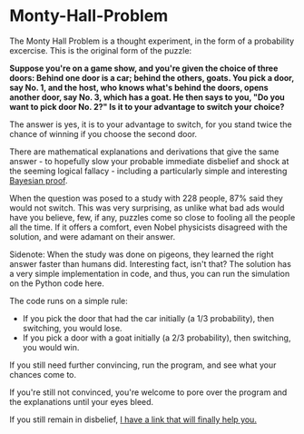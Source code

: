 # Monty-Hall-Problem
The Monty Hall Problem is a thought experiment, in the form of a probability excercise. This is the original form of the puzzle:

**Suppose you're on a game show, and you're given the choice of three doors: Behind one door is a car; behind the others, goats. You pick a door, say No. 1, and the host, who knows what's behind the doors, opens another door, say No. 3, which has a goat. He then says to you, "Do you want to pick door No. 2?" Is it to your advantage to switch your choice?**
    
The answer is yes, it is to your advantage to switch, for you stand twice the chance of winning if you choose the second door.

There are mathematical explanations and derivations that give the same answer - to hopefully slow your probable immediate disbelief and shock at the seeming logical fallacy - including a particularly simple and interesting [Bayesian proof](https://en.wikipedia.org/wiki/Monty_Hall_problem#Bayes'_theorem).

When the question was posed to a study with 228 people, 87% said they would not switch. This was very surprising, as unlike what bad ads would have you believe, few, if any, puzzles come so close to fooling all the people all the time. If it offers a comfort, even Nobel physicists disagreed with the solution, and were adamant on their answer.

Sidenote: When the study was done on pigeons, they learned the right answer faster than humans did. Interesting fact, isn't that?
The solution has a very simple implementation in code, and thus, you can run the simulation on the Python code here. 

The code runs on a simple rule: 
* If you pick the door that had the car initially (a 1/3 probability), then switching, you would lose. 
* If you pick a door with a goat initially (a 2/3 probability), then switching, you would win.

If you still need further convincing, run the program, and see what your chances come to.

If you're still not convinced, you're welcome to pore over the program and the explanations until your eyes bleed.

If you still remain in disbelief, [I have a link that will finally help you.](https://www.lesswrong.com/posts/mypWLfu2degMzCBTe/how-to-enjoy-being-wrong)
